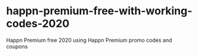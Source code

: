 # happn-premium-free-with-working-codes-2020
Happn Premium free 2020 using Happn Premium promo codes and coupons
